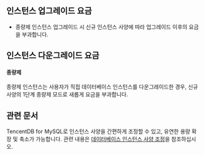 
## 인스턴스 업그레이드 요금
- 종량제 인스턴스 업그레이드 시 신규 인스턴스 사양에 따라 업그레이드 이후의 요금을 부과합니다.

<span id = "degrade_billing"></span>
## 인스턴스 다운그레이드 요금

#### 종량제
종량제 인스턴스는 사용자가 직접 데이터베이스 인스턴스를 다운그레이드한 경우, 신규 사양의 1단계 종량제 모드로 새롭게 요금을 부과합니다.

## 관련 문서
TencentDB for MySQL로 인스턴스 사양을 간편하게 조정할 수 있고, 유연한 용량 확장 및 축소가 가능합니다. 관련 내용은 [데이터베이스 인스턴스 사양 조정](https://intl.cloud.tencent.com/zh/document/product/236/19707)을 참조하십시오.

